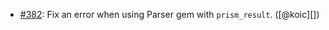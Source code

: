 * [#382](https://github.com/rubocop/rubocop-ast/pull/382): Fix an error when using Parser gem with `prism_result`. ([@koic][])
